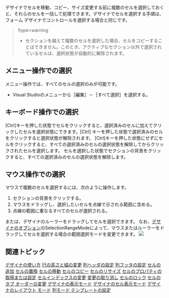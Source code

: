 デザイナでセルを移動、コピー、サイズ変更する前に複数のセルを選択しておくと、それらのセルを一括して処理できます。デザイナでセルを選択する手順は、フォーム デザイナでコントロールを選択する場合と同じです。

> !type=warning
>
> * セクションを越えて複数のセルを選択した場合、セルをコピーすることはできません。このとき、アクティブなセクション以外で選択されているセルは、選択状態が自動的に解除されます。

## メニュー操作での選択

メニュー操作では、すべてのセルの選択のみが可能です。

* Visual Studioのメニューから［編集］－［すべて選択］を選択する。

## キーボード操作での選択

[Ctrl]キーを押した状態でセルをクリックすると、選択済みのセルに加えてクリックしたセルを選択状態にできます。[Ctrl] キーを押した状態で選択済みのセルをクリックすると選択状態が解除されます。
[Ctrl]キーを押した状態にせずにセルをクリックすると、すべての選択済みのセルの選択状態を解除してからクリックされたセルを選択します。
セルを選択した状態でセクションの背景をクリックすると、すべての選択済みのセルの選択状態を解除します。

## マウス操作での選択

マウスで複数のセルを選択するには、次のように操作します。

1. セクションの背景をクリックする。
2. マウスをドラッグし、選択したいセルを点線で示される範囲に含める。
3. 点線の範囲に重なるすべてのセルが選択される。

または、デザイナのルーラーをドラッグしてセルを選択できます。
なお、[デザイナのオプション](gcdocsite__documentlink?toc-item-id=2A9146C9-53DD-48EE-B6EF-A3964FE07B78)のSelectionRangeModeによって、マウスまたはルーラーをドラッグしてセルを選択する場合の範囲選択モードを変更できます。
![](/DOCUMENT_SITE_LINK_PREFIX_HERE/document-site-files/images/f148c511-6e98-4b55-9904-150a375d5825/images/userguide/designer_selectcell.png)

## 関連トピック

[デザイナの使い方](gcdocsite__documentlink?toc-item-id=290de3fe-d3d8-4c1d-8d03-5ebd8b499812)
[行の高さと幅の変更](gcdocsite__documentlink?toc-item-id=e1f957a6-d73c-43d1-8daa-3af97d3ecb3b)
[列ヘッダの設定](gcdocsite__documentlink?toc-item-id=876f7e06-33fe-4cc9-9272-c2ecd453e028)
[列フッタの設定](gcdocsite__documentlink?toc-item-id=b287ebb6-e2d8-468d-917c-2c2c6703deff)
[セルの追加](gcdocsite__documentlink?toc-item-id=c2b4bf11-b4c3-4b33-be0f-cad4ba2a57eb)
[セルの置換](gcdocsite__documentlink?toc-item-id=7cb6d508-e293-4f99-81e8-c8dda0e6324f)
[セルの移動](gcdocsite__documentlink?toc-item-id=7c0b2991-1608-43fd-a0c0-95384502f7e0)
[セルのコピー](gcdocsite__documentlink?toc-item-id=3068e06c-99aa-4e9b-a59b-ca72182acbea)
[セルのリサイズ](gcdocsite__documentlink?toc-item-id=e5c555fc-6fd7-49f7-a62a-b781470625e5)
[セルのプロパティの取得または設定](gcdocsite__documentlink?toc-item-id=b2e9a37c-afc8-4762-8587-49dcc0155c6c)
[セルインデックスの変更](gcdocsite__documentlink?toc-item-id=9811f54c-3761-4190-9a27-47e19b4e129b)
[変更の取り消し](gcdocsite__documentlink?toc-item-id=383d5a43-d261-4eca-98c1-f5ae7d29882c)
[セルのロック](gcdocsite__documentlink?toc-item-id=dcd6c239-62e1-4037-bee9-c07291d5c4a8)
[セルのタブ オーダーの変更](gcdocsite__documentlink?toc-item-id=c41293d1-c491-41f7-88a2-4ca68eb4d999)
[デザイナの表示モード](gcdocsite__documentlink?toc-item-id=f5976bbd-e81b-408d-bf95-8a9a1835740b)
[デザイナのセル表示モード](gcdocsite__documentlink?toc-item-id=02ed60f5-5850-449c-a9f9-ef57a388b4d2)
[デザイナのレイアウト モード](gcdocsite__documentlink?toc-item-id=f6e7aa6f-56f7-434e-93ae-cf85e3a2bdd1)
[列モード テンプレートの設定](gcdocsite__documentlink?toc-item-id=d78239db-5657-41ef-98c6-05a3b202232a)